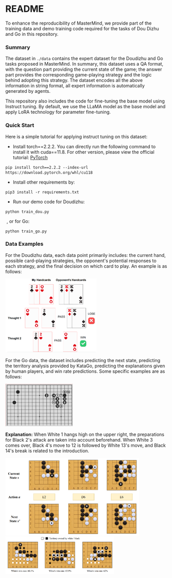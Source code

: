 # README

To enhance the reproducibility of MasterMind, we provide part of the training data and demo training code required for the tasks of Dou Dizhu and Go in this repository.

### Summary

The dataset in ``./data`` contains the expert dataset for the Doudizhu and Go tasks proposed in MasterMind. In summary, this dataset uses a QA format, with the question part providing the current state of the game; the answer part provides the corresponding game-playing strategy and the logic behind adopting this strategy. The dataset encodes all the above information in string format, all expert information is automatically generated by agents.

This repository also includes the code for fine-tuning the base model using Instruct tuning. By default, we use the LLaMA model as the base model and apply LoRA technology for parameter fine-tuning.

### Quick Start

Here is a simple tutorial for applying instruct tuning on this dataset:

- Install torch==2.2.2. You can directly run the following command to install it with cuda==11.8. For other version, please view the official tutorial: [PyTorch](https://pytorch.org/)

```
pip install torch==2.2.2 --index-url https://download.pytorch.org/whl/cu118
```

- Install other requirements by:

```
pip3 install -r requirements.txt
```

- Run our demo code for Doudizhu:

```
python train_dou.py
```

​	, or for Go:

```
python train_go.py
```

### Data Examples

For the Doudizhu data, each data point primarily includes: the current hand, possible card-playing strategies, the opponent's potential responses to each strategy, and the final decision on which card to play. An example is as follows:

<img src="./README.assets/image-20240530111216311.png" alt="image-20240530111216311" style="zoom:50%;" />

For the Go data, the dataset includes predicting the next state, predicting the territory analysis provided by KataGo, predicting the explanations given by human players, and win rate predictions. Some specific examples are as follows:

<img src="./README.assets/0_board.png" alt="0_board" style="zoom:33%;" />

**Explanation:** When White 1 hangs high on the upper right, the preparations for Black 2's attack are taken into account beforehand. When White 3 comes over, Black 4's move to 12 is followed by White 13's move, and Black 14's break is related to the introduction.

<img src="./README.assets/image-20240515105949253.png" alt="image-20240515105949253" style="zoom: 50%;" />              <img src="./README.assets/image-20240515110152381.png" alt="image-20240515110152381" style="zoom:33%;" />